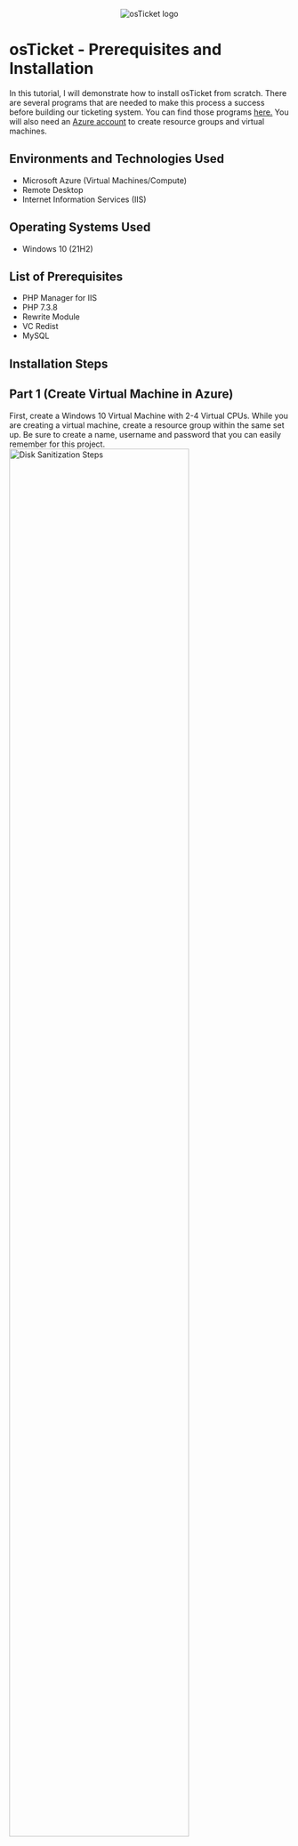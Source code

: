 <p align="center">
<img src="https://i.imgur.com/Clzj7Xs.png" alt="osTicket logo"/>
</p>

<h1>osTicket - Prerequisites and Installation</h1>
In this tutorial, I will demonstrate how to install osTicket from scratch. There are several programs that are needed to make this process a success before building our ticketing system. You can find those programs <a href="https://drive.google.com/drive/u/2/folders/1APMfNyfNzcxZC6EzdaNfdZsUwxWYChf6">here.</a> You will also need an <a href="https://portal.azure.com/?quickstart=true#home">Azure account</a> to create resource groups and virtual machines.<br />

<h2>Environments and Technologies Used</h2>

- Microsoft Azure (Virtual Machines/Compute)
- Remote Desktop
- Internet Information Services (IIS)

<h2>Operating Systems Used </h2>

- Windows 10</b> (21H2)

<h2>List of Prerequisites</h2>

- PHP Manager for IIS
- PHP 7.3.8
- Rewrite Module 
- VC Redist 
- MySQL

<h2>Installation Steps</h2>

<p>
<h2>Part 1 (Create Virtual Machine in Azure)</h2>
   
First, create a Windows 10 Virtual Machine with 2-4 Virtual CPUs. While you are creating a virtual machine, create a resource group within the same set up. Be sure to create a name, username and password that you can easily remember for this project.<br />
<img src="https://i.imgur.com/gDR1YeD.png" height="80%" width="80%" alt="Disk Sanitization Steps"/>
</p>
<br />
<p>
<h2>Part 2: Installation</h2><br />

<b>Install / Enable IIS in Windows WITH</b><br />
Before we start downloading any programs, we need to enable IIS (Internet Information Services). To enable IIS, open the Control Panel. Once the Control Panel window is open, click Programs. Under Programs and Features, select Turn Windows features on or off. From this window, expand Internet Information Services, then expand Web Management Tools. Select IIS Management Console simply by clicking the box next to it. From there, expand World Wide Web Services, expand Application Development Features and enable CGI. Click OK when done.  <br /><br />
 <b>Download and install PHP Manager for IIS<br />
 Download and install ReWrite Module<br /></b>
 You can download these programs from the link provided in the introduction above. Install both of these programs into the virtual machine. After these two programs are installed, create the directory C:/PHP on the Windows (C:) Drive. YOu can do this from the File Explorer. <br />
 <b>Download and install PHP 7.3.8<br />
 Download and install VC redist<br />
 Download and install MySQL<br /></b>
-Typical Setup -><br />
-Launch Configuration Wizard (after install) -><br />
-Standard Configuration -><br />
-(insert password)<br />

<img src="https://i.imgur.com/cvE5FNr.png"/>
</p>
<p>

<b>Open IIS as an Admin<br />
Register PHP from within IIS<br />
Reload IIS (Open IIS, Stop and Start the server)<br />
Install osTicket v1.15.8</b><br />
-Download osTicket from the Installation Files Folder<br />
-Extract and copy “upload” folder to c:\inetpub\wwwroot <br />
-Within c:\inetpub\wwwroot, Rename “upload” to “osTicket”<br />
<b>Reload IIS (Open IIS, Stop and Start the server)</b><br />
<b>Go to sites -> Default -> osTicket</b><br />
-On the right, click “Browse *:80” <br /><br />

<b>Notice that some extensions are not enabled</b><br />
-Go back to IIS, sites -> Default -> osTicket<br />
-Double-click PHP Manager<br />
-Click “Enable or disable an extension”<br />
-Enable: php_imap.dll<br />
-Enable: php_intl.dll<br />
-Enable: php_opcache.dll<br />
-Refresh the osTicket site in your browse, observe the changes<br />

<b>Rename: ost-config.php</b><br />
-From: C:\inetpub\wwwroot\osTicket\include\ost-sampleconfig.php <br />
-To: C:\inetpub\wwwroot\osTicket\include\ost-config.php<br />

<b>Assign Permissions: ost-config.php</b><br />
-Disable inheritance -> Remove All<br />
-New Permissions -> Everyone -> All<br />

<b>Continue Setting up osTicket in the browser (click Continue)</b><br />
-Name Helpdesk<br />
-Default email (receives email from customers)<br />
<b>Download and install HeidiSQL.</b><br />
-Open Heidi SQL<br />
-Create a new session, root/Password1<br />
-Connect to the session<br />
-Create a database called “osTicket”<br />

<b>Continue Setting up osticket in the browser</b><br />
-MySQL Database: osTicket<br />
-MySQL Username: (insert username)<br />
-MySQL Password: (insert password)<br />
-Click “Install Now!”<br />

OsTicket should be installed with no issues and is ready to be used. From here, you will learn how tickets are submitted and resolved. It will be great practice for anyone interested in IT support. This will help you resolve and work through any issues that a customer or client might have. Using this system and practicing it several times has helped prepare me for the future. <br />
Browse to your help desk login page: http://localhost/osTicket/scp/login.php <br />

<b>End Users osTicket URL:</b><br />
http://localhost/osTicket/<br />

<b>Clean up</b><br />
-Delete: C:\inetpub\wwwroot\osTicket\setup <br />
-Set Permissions to “Read” only: C:\inetpub\wwwroot\osTicket\include\ost-config.php<br />

<br />
